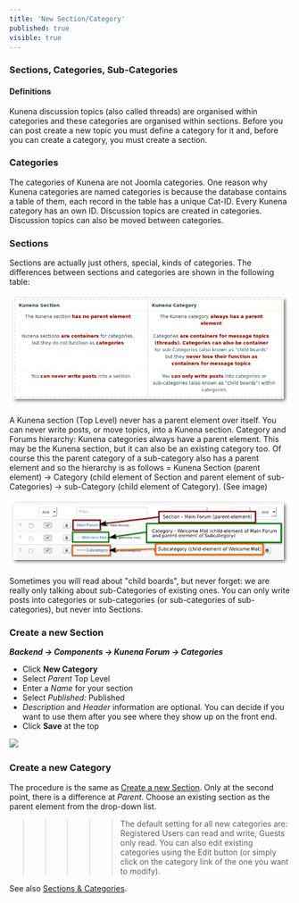```yaml
---
title: 'New Section/Category'
published: true
visible: true
---
```


### Sections, Categories, Sub-Categories

#### Definitions

Kunena discussion topics (also called threads) are organised within categories and these categories are organised within sections. Before you can post create a new topic you must define a category for it and, before you can create a category, you must create a section.

### Categories

The categories of Kunena are not Joomla categories. One reason why Kunena categories are named categories is because the database contains a table of them, each record in the table has a unique Cat-ID. Every Kunena category has an own ID.
Discussion topics are created in categories. Discussion topics can also be moved between categories.

### Sections

Sections are actually just others, special, kinds of categories. The differences between sections and categories are shown in the following table:
                     
![](category_table.png)

A Kunena section (Top Level) never has a parent element over itself. You can never write posts, or move topics, into a Kunena section.
Category and Forums hierarchy:
Kunena categories always have a parent element. This may be the Kunena section, but it can also be an existing category too. Of course this the parent category of a sub-category also has a parent element and so the hierarchy is as follows = Kunena Section (parent element) -> Category (child element of Section and parent element of sub-Categories) -> sub-Category (child element of Category). (See image)

![](section_category.png)

Sometimes you will read about "child boards", but never forget: we are really only talking about sub-Categories of existing ones. You can only write posts into categories or sub-categories (or sub-categories of sub-categories), but never into Sections. 

### Create a new Section

**_Backend -> Components -> Kunena Forum -> Categories_**

* Click **New Category**
* Select _Parent_ Top Level
* Enter a _Name_ for your section
* Select _Published:_ Published
* _Description_ and _Header_ information are optional. You can decide if you want to use them after you see where they show up on the front end.
* Click **Save** at the top

![](/02.setup/03.sections-categories/create_section.png)

### Create a new Category

The procedure is the same as [Create a new Section](../../../../manual/backend/categories/new-section-category#create-a-new-section). Only at the second point, there is a difference at _Parent_. Choose an existing section as the parent element from the drop-down list.

>>>>> The default setting for all new categories are: Registered Users can read and write, Guests only read. You can also edit existing categories using the Edit button (or simply click on the category link of the one you want to modify).


See also [Sections & Categories](../../../../setup/sections-categories).